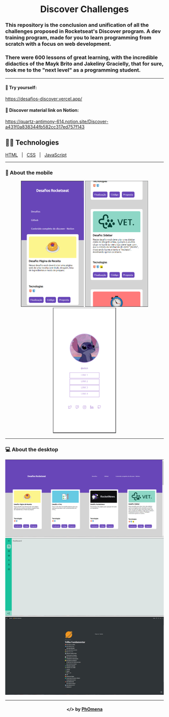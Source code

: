 <h1 align="center">Discover Challenges</h1>
 
<h3 align="left">
This repository is the conclusion and unification of all the challenges proposed in Rocketseat's Discover program. A dev training program,
made for you to learn programming from scratch with a focus on web development.
</h2>

<h3 align="left">
There were 600 lessons of great learning, with the incredible didactics of the Mayk Brito and Jakeliny Gracielly, that for sure, took me to the "next level"
as a programming student.
</h2>

--- 

#### 🔗 Try yourself:
https://desafios-discover.vercel.app/

#### 🔗 Discover material link on Notion:
https://quartz-antimony-614.notion.site/Discover-a431f0a838344fb582cc317ed757f143

## 👨‍💻 Technologies
<p display="block" align="left">
<a href="https://en.wikipedia.org/wiki/HTML">HTML</a>&nbsp;&nbsp;&nbsp;|&nbsp;&nbsp;
<a href="https://www.w3.org/Style/CSS/Overview.en.html">CSS</a>&nbsp;&nbsp;&nbsp;|&nbsp;&nbsp;
<a href="https://www.javascript.com/">JavaScript</a>
</p>
  
---  

### 📱 About the mobile
<p align="center">
    <img width="200" src="./.github/mobile1.PNG" alt="Phone1">  
    <img width="200" src="./.github/mobile2.PNG" alt="Phone2">
    <img width="200" src="./.github/mobile3.PNG" alt="Phone2">  
</p>

---
  
### 💻 About the desktop
<p align="center">
    <img width="600" src="./.github/desktop1.PNG" alt="Desktop1">  
    <img width="600" src="./.github/desktop2.PNG" alt="Desktop2">
    <img width="600" src="./.github/desktop3.PNG" alt="Desktop2">  
</p>

---

<h4 align="center"> <em>&lt;/&gt;</em> by <a href="https://github.com/PhOmena" target="_blank">PhOmena</a> </h4>



